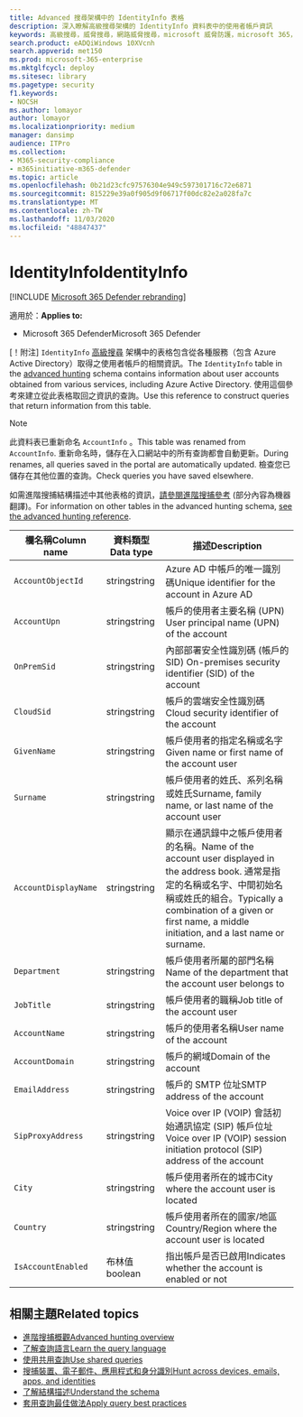 ```yaml
---
title: Advanced 搜尋架構中的 IdentityInfo 表格
description: 深入瞭解高級搜尋架構的 IdentityInfo 資料表中的使用者帳戶資訊
keywords: 高級搜尋，威脅搜尋，網路威脅搜尋，microsoft 威脅防護，microsoft 365，mtp，m365，search，query，遙測，schema reference，kusto，table，column，data type，description，AccountInfo，IdentityInfo，account
search.product: eADQiWindows 10XVcnh
search.appverid: met150
ms.prod: microsoft-365-enterprise
ms.mktglfcycl: deploy
ms.sitesec: library
ms.pagetype: security
f1.keywords:
- NOCSH
ms.author: lomayor
author: lomayor
ms.localizationpriority: medium
manager: dansimp
audience: ITPro
ms.collection:
- M365-security-compliance
- m365initiative-m365-defender
ms.topic: article
ms.openlocfilehash: 0b21d23cfc97576304e949c597301716c72e6871
ms.sourcegitcommit: 815229e39a0f905d9f06717f00dc82e2a028fa7c
ms.translationtype: MT
ms.contentlocale: zh-TW
ms.lasthandoff: 11/03/2020
ms.locfileid: "48847437"
---
```

# <a name="identityinfo"></a><span data-ttu-id="49676-104">IdentityInfo</span><span class="sxs-lookup"><span data-stu-id="49676-104">IdentityInfo</span></span>

[!INCLUDE [Microsoft 365 Defender rebranding](../includes/microsoft-defender.md)]


<span data-ttu-id="49676-105">適用於：</span><span class="sxs-lookup"><span data-stu-id="49676-105">**Applies to:**</span></span>
- <span data-ttu-id="49676-106">Microsoft 365 Defender</span><span class="sxs-lookup"><span data-stu-id="49676-106">Microsoft 365 Defender</span></span>

<span data-ttu-id="49676-107">[！附注] `IdentityInfo` [高級搜尋](advanced-hunting-overview.md) 架構中的表格包含從各種服務（包含 Azure Active Directory）取得之使用者帳戶的相關資訊。</span><span class="sxs-lookup"><span data-stu-id="49676-107">The `IdentityInfo` table in the [advanced hunting](advanced-hunting-overview.md) schema contains information about user accounts obtained from various services, including Azure Active Directory.</span></span> <span data-ttu-id="49676-108">使用這個參考來建立從此表格取回之資訊的查詢。</span><span class="sxs-lookup"><span data-stu-id="49676-108">Use this reference to construct queries that return information from this table.</span></span>

>[!NOTE]
><span data-ttu-id="49676-109">此資料表已重新命名 `AccountInfo` 。</span><span class="sxs-lookup"><span data-stu-id="49676-109">This table was renamed from `AccountInfo`.</span></span> <span data-ttu-id="49676-110">重新命名時，儲存在入口網站中的所有查詢都會自動更新。</span><span class="sxs-lookup"><span data-stu-id="49676-110">During renames, all queries saved in the portal are automatically updated.</span></span> <span data-ttu-id="49676-111">檢查您已儲存在其他位置的查詢。</span><span class="sxs-lookup"><span data-stu-id="49676-111">Check queries you have saved elsewhere.</span></span>

<span data-ttu-id="49676-112">如需進階搜捕結構描述中其他表格的資訊，[請參閱進階搜捕參考](advanced-hunting-schema-tables.md) (部分內容為機器翻譯)。</span><span class="sxs-lookup"><span data-stu-id="49676-112">For information on other tables in the advanced hunting schema, [see the advanced hunting reference](advanced-hunting-schema-tables.md).</span></span>

| <span data-ttu-id="49676-113">欄名稱</span><span class="sxs-lookup"><span data-stu-id="49676-113">Column name</span></span> | <span data-ttu-id="49676-114">資料類型</span><span class="sxs-lookup"><span data-stu-id="49676-114">Data type</span></span> | <span data-ttu-id="49676-115">描述</span><span class="sxs-lookup"><span data-stu-id="49676-115">Description</span></span> |
|-------------|-----------|-------------|
| `AccountObjectId` | <span data-ttu-id="49676-116">string</span><span class="sxs-lookup"><span data-stu-id="49676-116">string</span></span> | <span data-ttu-id="49676-117">Azure AD 中帳戶的唯一識別碼</span><span class="sxs-lookup"><span data-stu-id="49676-117">Unique identifier for the account in Azure AD</span></span> |
| `AccountUpn` | <span data-ttu-id="49676-118">string</span><span class="sxs-lookup"><span data-stu-id="49676-118">string</span></span> | <span data-ttu-id="49676-119">帳戶的使用者主要名稱 (UPN) </span><span class="sxs-lookup"><span data-stu-id="49676-119">User principal name (UPN) of the account</span></span> |
| `OnPremSid` | <span data-ttu-id="49676-120">string</span><span class="sxs-lookup"><span data-stu-id="49676-120">string</span></span> | <span data-ttu-id="49676-121">內部部署安全性識別碼 (帳戶的 SID) </span><span class="sxs-lookup"><span data-stu-id="49676-121">On-premises security identifier (SID) of the account</span></span> |
| `CloudSid` | <span data-ttu-id="49676-122">string</span><span class="sxs-lookup"><span data-stu-id="49676-122">string</span></span> | <span data-ttu-id="49676-123">帳戶的雲端安全性識別碼</span><span class="sxs-lookup"><span data-stu-id="49676-123">Cloud security identifier of the account</span></span> |
| `GivenName` | <span data-ttu-id="49676-124">string</span><span class="sxs-lookup"><span data-stu-id="49676-124">string</span></span> | <span data-ttu-id="49676-125">帳戶使用者的指定名稱或名字</span><span class="sxs-lookup"><span data-stu-id="49676-125">Given name or first name of the account user</span></span> |
| `Surname` | <span data-ttu-id="49676-126">string</span><span class="sxs-lookup"><span data-stu-id="49676-126">string</span></span> | <span data-ttu-id="49676-127">帳戶使用者的姓氏、系列名稱或姓氏</span><span class="sxs-lookup"><span data-stu-id="49676-127">Surname, family name, or last name of the account user</span></span> |
| `AccountDisplayName` | <span data-ttu-id="49676-128">string</span><span class="sxs-lookup"><span data-stu-id="49676-128">string</span></span> | <span data-ttu-id="49676-129">顯示在通訊錄中之帳戶使用者的名稱。</span><span class="sxs-lookup"><span data-stu-id="49676-129">Name of the account user displayed in the address book.</span></span> <span data-ttu-id="49676-130">通常是指定的名稱或名字、中間初始名稱或姓氏的組合。</span><span class="sxs-lookup"><span data-stu-id="49676-130">Typically a combination of a given or first name, a middle initiation, and a last name or surname.</span></span> |
| `Department` | <span data-ttu-id="49676-131">string</span><span class="sxs-lookup"><span data-stu-id="49676-131">string</span></span> | <span data-ttu-id="49676-132">帳戶使用者所屬的部門名稱</span><span class="sxs-lookup"><span data-stu-id="49676-132">Name of the department that the account user belongs to</span></span> |
| `JobTitle` | <span data-ttu-id="49676-133">string</span><span class="sxs-lookup"><span data-stu-id="49676-133">string</span></span> | <span data-ttu-id="49676-134">帳戶使用者的職稱</span><span class="sxs-lookup"><span data-stu-id="49676-134">Job title of the account user</span></span> |
| `AccountName` | <span data-ttu-id="49676-135">string</span><span class="sxs-lookup"><span data-stu-id="49676-135">string</span></span> | <span data-ttu-id="49676-136">帳戶的使用者名稱</span><span class="sxs-lookup"><span data-stu-id="49676-136">User name of the account</span></span> |
| `AccountDomain` | <span data-ttu-id="49676-137">string</span><span class="sxs-lookup"><span data-stu-id="49676-137">string</span></span> | <span data-ttu-id="49676-138">帳戶的網域</span><span class="sxs-lookup"><span data-stu-id="49676-138">Domain of the account</span></span> |
| `EmailAddress` | <span data-ttu-id="49676-139">string</span><span class="sxs-lookup"><span data-stu-id="49676-139">string</span></span> | <span data-ttu-id="49676-140">帳戶的 SMTP 位址</span><span class="sxs-lookup"><span data-stu-id="49676-140">SMTP address of the account</span></span> |
| `SipProxyAddress` | <span data-ttu-id="49676-141">string</span><span class="sxs-lookup"><span data-stu-id="49676-141">string</span></span> | <span data-ttu-id="49676-142">Voice over IP (VOIP) 會話初始通訊協定 (SIP) 帳戶位址</span><span class="sxs-lookup"><span data-stu-id="49676-142">Voice over IP (VOIP) session initiation protocol (SIP) address of the account</span></span> |
| `City` | <span data-ttu-id="49676-143">string</span><span class="sxs-lookup"><span data-stu-id="49676-143">string</span></span> | <span data-ttu-id="49676-144">帳戶使用者所在的城市</span><span class="sxs-lookup"><span data-stu-id="49676-144">City where the account user is located</span></span> |
| `Country` | <span data-ttu-id="49676-145">string</span><span class="sxs-lookup"><span data-stu-id="49676-145">string</span></span> | <span data-ttu-id="49676-146">帳戶使用者所在的國家/地區</span><span class="sxs-lookup"><span data-stu-id="49676-146">Country/Region where the account user is located</span></span> |
| `IsAccountEnabled` | <span data-ttu-id="49676-147">布林值</span><span class="sxs-lookup"><span data-stu-id="49676-147">boolean</span></span> | <span data-ttu-id="49676-148">指出帳戶是否已啟用</span><span class="sxs-lookup"><span data-stu-id="49676-148">Indicates whether the account is enabled or not</span></span> |

## <a name="related-topics"></a><span data-ttu-id="49676-149">相關主題</span><span class="sxs-lookup"><span data-stu-id="49676-149">Related topics</span></span>
- [<span data-ttu-id="49676-150">進階搜捕概觀</span><span class="sxs-lookup"><span data-stu-id="49676-150">Advanced hunting overview</span></span>](advanced-hunting-overview.md)
- [<span data-ttu-id="49676-151">了解查詢語言</span><span class="sxs-lookup"><span data-stu-id="49676-151">Learn the query language</span></span>](advanced-hunting-query-language.md)
- [<span data-ttu-id="49676-152">使用共用查詢</span><span class="sxs-lookup"><span data-stu-id="49676-152">Use shared queries</span></span>](advanced-hunting-shared-queries.md)
- [<span data-ttu-id="49676-153">搜捕裝置、電子郵件、應用程式和身分識別</span><span class="sxs-lookup"><span data-stu-id="49676-153">Hunt across devices, emails, apps, and identities</span></span>](advanced-hunting-query-emails-devices.md)
- [<span data-ttu-id="49676-154">了解結構描述</span><span class="sxs-lookup"><span data-stu-id="49676-154">Understand the schema</span></span>](advanced-hunting-schema-tables.md)
- [<span data-ttu-id="49676-155">套用查詢最佳做法</span><span class="sxs-lookup"><span data-stu-id="49676-155">Apply query best practices</span></span>](advanced-hunting-best-practices.md)
